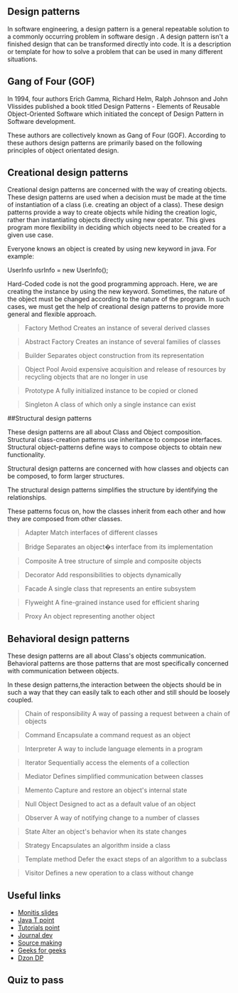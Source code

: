 ## Design patterns
In software engineering, a design pattern is a general repeatable solution to a commonly occurring problem in software design . A design pattern isn't a finished design that can be transformed directly into code. It is a description or template for how to solve a problem that can be used in many different situations.

## Gang of Four (GOF)

In 1994, four authors Erich Gamma, Richard Helm, Ralph Johnson and John Vlissides published a book titled Design Patterns - Elements of Reusable Object-Oriented Software which initiated the concept of Design Pattern in Software development.

These authors are collectively known as Gang of Four (GOF). According to these authors design patterns are primarily based on the following principles of object orientated design.


## Creational design patterns 

Creational design patterns are concerned with the way of creating objects. These design patterns are used when a decision must be made at the time of instantiation of a class (i.e. creating an object of a class).
These design patterns provide a way to create objects while hiding the creation logic, rather than instantiating objects directly using new operator. This gives program more flexibility in deciding which objects need to be created for a given use case.

Everyone knows an object is created by using new keyword in java. For example:

UserInfo usrInfo = new UserInfo();  

Hard-Coded code is not the good programming approach. Here, we are creating the instance by using the new keyword. Sometimes, the nature of the object must be changed according to the nature of the program. In such cases, we must get the help of creational design patterns to provide more general and flexible approach.

>Factory Method
Creates an instance of several derived classes

>Abstract Factory
Creates an instance of several families of classes

>Builder
Separates object construction from its representation

>Object Pool
Avoid expensive acquisition and release of resources by recycling objects that are no longer in use

>Prototype
A fully initialized instance to be copied or cloned

>Singleton
A class of which only a single instance can exist



##Structural design patterns

These design patterns are all about Class and Object composition. Structural class-creation patterns use inheritance to compose interfaces. Structural object-patterns define ways to compose objects to obtain new functionality.

Structural design patterns are concerned with how classes and objects can be composed, to form larger structures.

The structural design patterns simplifies the structure by identifying the relationships.

These patterns focus on, how the classes inherit from each other and how they are composed from other classes.


>Adapter
Match interfaces of different classes

>Bridge
Separates an object�s interface from its implementation

>Composite
A tree structure of simple and composite objects

>Decorator
Add responsibilities to objects dynamically

>Facade
A single class that represents an entire subsystem

>Flyweight
A fine-grained instance used for efficient sharing

>Proxy
An object representing another object

## Behavioral design patterns

These design patterns are all about Class's objects communication. Behavioral patterns are those patterns that are most specifically concerned with communication between objects.

In these design patterns,the interaction between the objects should be in such a way that they can easily talk to each other and still should be loosely coupled.

> Chain of responsibility
A way of passing a request between a chain of objects

>Command
Encapsulate a command request as an object

>Interpreter
A way to include language elements in a program

>Iterator
Sequentially access the elements of a collection

>Mediator
Defines simplified communication between classes

>Memento
Capture and restore an object's internal state

>Null Object
Designed to act as a default value of an object

>Observer
A way of notifying change to a number of classes

>State
Alter an object's behavior when its state changes

>Strategy
Encapsulates an algorithm inside a class

>Template method
Defer the exact steps of an algorithm to a subclass

>Visitor
Defines a new operation to a class without change

## Useful links

* [Monitis slides](https://www.slideshare.net/arsooo/design-patterns-in-java-monitis-2017) 
* [Java T point](https://www.javatpoint.com/design-patterns-in-java)
* [Tutorials point](https://www.tutorialspoint.com/design_pattern)
* [Journal dev](https://www.journaldev.com/1827/java-design-patterns-example-tutorial)
* [Source making](https://sourcemaking.com/design_patterns)
* [Geeks for geeks](https://www.geeksforgeeks.org/software-design-patterns/)
* [Dzon DP](https://dzone.com/articles/design-patterns-abstract-factory)

## Quiz to pass
